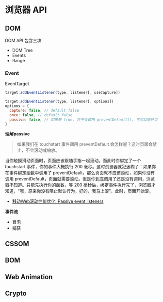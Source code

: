 # 浏览器 API

## DOM

DOM API 包含三块

- DOM Tree
- Events
- Range

### Event

EventTarget

```js
target.addEventListener(type, listener[, useCapture])

target.addEventListener(type, listener[, options])
options = {
  capture: false, // default false
  once: false, // default false
  passive: false, // 如果是 true, 将不会调用 preventDefault(), 它可以提升页面滑动的流畅度
}
```

**理解passive**

> 如果我们在 touchstart 事件调用 preventDefault 会怎样呢？这时页面会禁止，不会滚动或缩放。

当你触摸滑动页面时，页面应该跟随手指一起滚动。而此时你绑定了一个 touchstart 事件，你的事件大概执行 200 毫秒。这时浏览器就犯迷糊了：如果你在事件绑定函数中调用了 preventDefault，那么页面就不应该滚动，如果你没有调用 preventDefault，页面就需要滚动。但是你到底调用了还是没有调用，浏览器不知道。只能先执行你的函数，等 200 毫秒后，绑定事件执行完了，浏览器才知道，“哦，原来你没有阻止默认行为，好的，我马上滚”。此时，页面开始滚。

- [移动Web滚动性能优化: Passive event listeners](https://zhuanlan.zhihu.com/p/24555031)

**事件流**

- 冒泡
- 捕获

## CSSOM

## BOM

## Web Animation

## Crypto

